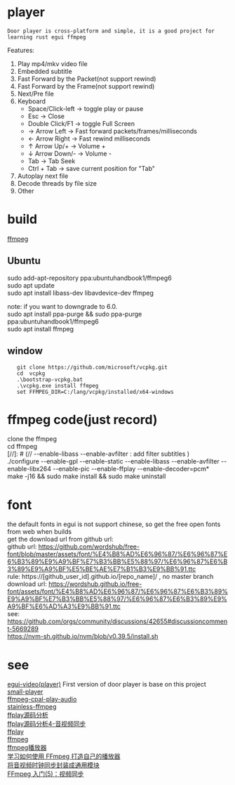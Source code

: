 # player
   
    Door player is cross-platform and simple, it is a good project for learning rust egui ffmpeg  

Features:  
1. Play mp4/mkv video file  
2. Embedded subtitle  
3. Fast Forward by the Packet(not support rewind)  
4. Fast Forward by the Frame(not support rewind)  
5. Next/Pre file  
6. Keyboard  
   * Space/Click-left -> toggle play or pause  
   * Esc -> Close  
   * Double Click/F1 -> toggle Full Screen  
   * → Arrow Left  -> Fast forward packets/frames/milliseconds  
   * ← Arrow Right -> Fast rewind milliseconds  
   * ↑ Arrow Up/+  -> Volume +   
   * ↓ Arrow Down/- -> Volume -  
   * Tab -> Tab Seek
   * Ctrl + Tab -> save current position for "Tab"
7. Autoplay next file
8. Decode threads by file size
9. Other

# build
[ffmpeg](https://github.com/zmwangx/rust-ffmpeg/wiki/Notes-on-building)  

## Ubuntu
sudo add-apt-repository ppa:ubuntuhandbook1/ffmpeg6  
sudo apt update  
sudo apt install libass-dev libavdevice-dev ffmpeg  

note: if you want to downgrade to 6.0.  
sudo apt install ppa-purge && sudo ppa-purge ppa:ubuntuhandbook1/ffmpeg6  
sudo apt install ffmpeg  
## window

```shell
   git clone https://github.com/microsoft/vcpkg.git
   cd  vcpkg
   .\bootstrap-vcpkg.bat
   .\vcpkg.exe install ffmpeg
   set FFMPEG_DIR=C:/lang/vcpkg/installed/x64-windows
```

# ffmpeg code(just record) 
clone the ffmpeg  
cd ffmpeg  
[//]: # (// --enable-libass --enable-avfilter : add filter subtitles  )  
./configure --enable-gpl --enable-static --enable-libass --enable-avfilter --enable-libx264 --enable-pic --enable-ffplay --enable-decoder=pcm*  
make -j16 && sudo make install && sudo make uninstall  

# font
   the default fonts in egui is not support chinese, so get the free open fonts from web when builds  
get the download url from github url:  
   github url:  https://github.com/wordshub/free-font/blob/master/assets/font/%E4%B8%AD%E6%96%87/%E6%96%87%E6%B3%89%E9%A9%BF%E7%B3%BB%E5%88%97/%E6%96%87%E6%B3%89%E9%A9%BF%E5%BE%AE%E7%B1%B3%E9%BB%91.ttc  
   rule:  https://[github_user_id].github.io/[repo_name]/  , no master branch  
   download url: https://wordshub.github.io/free-font/assets/font/%E4%B8%AD%E6%96%87/%E6%96%87%E6%B3%89%E9%A9%BF%E7%B3%BB%E5%88%97/%E6%96%87%E6%B3%89%E9%A9%BF%E6%AD%A3%E9%BB%91.ttc  
   see: https://github.com/orgs/community/discussions/42655#discussioncomment-5669289  
   https://nvm-sh.github.io/nvm/blob/v0.39.5/install.sh  
# see
[egui-video(player)](https://github.com/n00kii/egui-video)   First version of door player is base on this project   
[small-player](https://github.com/imxood/small-player)   
[ffmpeg-cpal-play-audio](https://github.com/dceddia/ffmpeg-cpal-play-audio/blob/main/src/main.rs#L53)  
[stainless-ffmpeg](https://github.com/nomalab/stainless-ffmpeg/blob/master/examples/play.rs)  
[ffplay源码分析](https://www.cnblogs.com/leisure_chn/p/10301215.html)  
[ffplay源码分析4-音视频同步](https://www.cnblogs.com/leisure_chn/p/10307089.html)  
[ffplay](https://ffmpeg.org/ffplay.html)  
[ffmpeg](https://ffmpeg.org/)  
[ffmpeg播放器](https://www.cnblogs.com/leisure_chn/p/10047035.html)  
[学习如何使用 FFmpeg 打造自己的播放器](https://cloud.tencent.com/developer/article/1940943)  
[将音视频时钟同步封装成通用模块](https://blog.csdn.net/u013113678/article/details/126898738)  
[FFmpeg 入门(5)：视频同步](https://www.samirchen.com/ffmpeg-tutorial-5/)  

